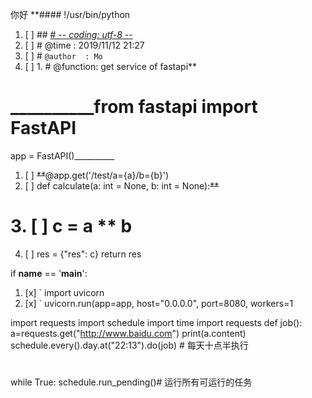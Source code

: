 你好
**#### !/usr/bin/python
1. [ ] ## [# -*- coding: utf-8 -*-](http://www.baidu.com)
2. [ ] # @time    : 2019/11/12 21:27
3. [ ] # `@author  : Mo`
4. [ ] 1. # @function: get service of fastapi**

# __________from fastapi import FastAPI

app = FastAPI()__________


1. [ ] ~~**~~@app.get('/test/a={a}/b={b}')
2. [ ] def calculate(a: int = None, b: int = None):~~**~~

# 3. [ ]     c = a ** b

4. [ ]     res = {"res": c}
    return res


if __name__ == '__main__':
1. [x] `    import uvicorn
2. [x] `
    uvicorn.run(app=app,
                host="0.0.0.0",
                port=8080,
                workers=1



import requests
import schedule
import time
import requests
def job():
    a=requests.get("http://www.baidu.com")
    print(a.content)
schedule.every().day.at("22:13").do(job) # 每天十点半执行
#
while True:
    schedule.run_pending()# 运行所有可运行的任务

